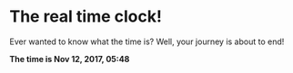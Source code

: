 # The real time clock!

Ever wanted to know what the time is? Well, your journey is about to end!

**The time is Nov 12, 2017, 05:48**